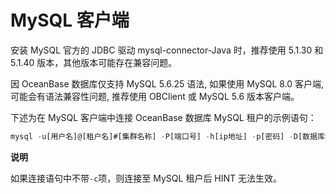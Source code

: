 MySQL 客户端 
==============================



安装 MySQL 官方的 JDBC 驱动 mysql-connector-Java 时，推荐使用 5.1.30 和 5.1.40 版本，其他版本可能存在兼容问题。

因 OceanBase 数据库仅支持 MySQL 5.6.25 语法, 如果使用 MySQL 8.0 客户端, 可能会有语法兼容性问题, 推荐使用 OBClient 或 MySQL 5.6 版本客户端。

下述为在 MySQL 客户端中连接 OceanBase 数据库 MySQL 租户的示例语句：

```javascript
mysql -u[用户名]@[租户名]#[集群名称] -P[端口号] -h[ip地址] -p[密码] -D[数据库名]] -c
```


**说明**



如果连接语句中不带`-c`项，则连接至 MySQL 租户后 HINT 无法生效。



